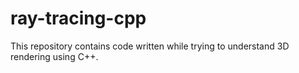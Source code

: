 # ray-tracing-cpp
This repository contains code written while trying to understand 3D rendering using C++.
